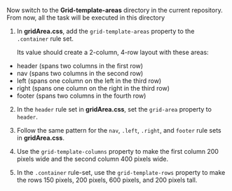 Now switch to the **Grid-template-areas** directory in the current repository. From now, all the task will be executed in this directory

1. In **gridArea.css**, add the `grid-template-areas` property to the `.container` rule set.

   Its value should create a 2-column, 4-row layout with these areas:

* header (spans two columns in the first row)
* nav (spans two columns in the second row)
* left (spans one column on the left in the third row)
* right (spans one column on the right in the third row)
* footer (spans two columns in the fourth row)


2. In the `header` rule set in **gridArea.css**, set the `grid-area` property to `header`.

3. Follow the same pattern for the `nav`, `.left`, `.right`, and `footer` rule sets in **gridArea.css**.

4. Use the `grid-template-columns` property to make the first column 200 pixels wide and the second column 400 pixels wide.

5. In the `.container` rule-set, use the `grid-template-rows` property to make the rows 150 pixels, 200 pixels, 600 pixels, and 200 pixels tall.

